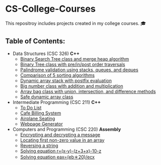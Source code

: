 # CS-College-Courses
This repositroy includes projects created in my college courses. :mortar_board:  

## Table of Contents: ##
- Data Structures (CSC 326) **C++**
  - [Binary Search Tree class and merge heap algorithm](https://github.com/smilteval/CS-College-Courses/blob/main/Data-Structures/ValasinaiteS_a09.cpp)
  - [Binary Tree class with pre/in/post order traversals](https://github.com/smilteval/CS-College-Courses/blob/main/Data-Structures/ValasinaiteS_a08.cpp)
  - [Palindrome validation using stacks, queues, and deques](https://github.com/smilteval/CS-College-Courses/blob/main/Data-Structures/ValasinaiteS_a06.cpp)
  - [Comparison of 5 sorting algorithms](https://github.com/smilteval/CS-College-Courses/blob/main/Data-Structures/ValasinaiteS_p05.cpp)
  - [Dynamic array stack with postfix evaluation](https://github.com/smilteval/CS-College-Courses/blob/main/Data-Structures/ValasinaiteS_a04.cpp)
  - [Big number class with addition and multiplication](https://github.com/smilteval/CS-College-Courses/blob/main/Data-Structures/ValasinaiteS_p03.cpp)
  - [Array bag class with union, intersection, and difference methods](https://github.com/smilteval/CS-College-Courses/blob/main/Data-Structures/ValasinaiteS_a02.cpp)
  - [Safe dynamic array class](https://github.com/smilteval/CS-College-Courses/blob/main/Data-Structures/ValasinaiteS_a01.cpp)
- Intermediate Programming (CSC 211) **C++**
  - [To Do List](https://github.com/smilteval/CS-College-Courses/blob/main/Intermediate-Programming/ToDoList.cpp)
  - [Cafe Billing System](https://github.com/smilteval/CS-College-Courses/blob/main/Intermediate-Programming/cafe%20billing.cpp)
  - [Airplane Seating](https://github.com/smilteval/CS-College-Courses/blob/main/Intermediate-Programming/Airplane%20seating.cpp)
  - [Webpage Generator](https://github.com/smilteval/CS-College-Courses/blob/main/Intermediate-Programming/webpageGenerator.cpp)  
- Computers and Programming (CSC 220) **Assembly**  
  - [Encrypting and decrypting a message](https://github.com/smilteval/CS-College-Courses/blob/main/Computers%20and%20Programming/encryption.asm)
  - [Locating first non-zero value in an array](https://github.com/smilteval/CS-College-Courses/blob/main/Computers%20and%20Programming/FindNonZero.asm)
  - [Reversing a string](https://github.com/smilteval/CS-College-Courses/blob/main/Computers%20and%20Programming/revstr2.asm)
  - [Solving equation r=(x-y)-(z+3+x)-10-z](https://github.com/smilteval/CS-College-Courses/blob/main/Computers%20and%20Programming/equationMul.asm)
  - [Solving equation eax=(eb＊20)/ecx](https://github.com/smilteval/CS-College-Courses/blob/main/Computers%20and%20Programming/equationAddSub.asm)

